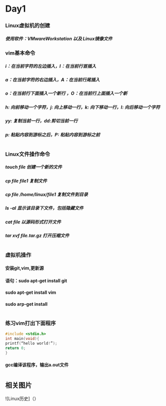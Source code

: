 
# Day1 
### Linux虚拟机的创建
##### 使用软件：VMwareWorkstation 以及 Linux镜像文件
### vim基本命令
##### i：在当前字符的左边插入，I：在当前行首插入
##### a：在当前字符的右边插入，A：在当前行尾插入
##### o：在当前行下面插入一个新行 ，O：在当前行上面插入一个新
##### h: 向前移动一个字符，j: 向上移动一行，k: 向下移动一行，l: 向后移动一个字符
##### yy: 复制当前一行，dd:剪切当前一行
##### p: 粘贴内容到游标之后，P: 粘贴内容到游标之前
#
### Linux文件操作命令
##### touch  file 创建一个新的文件 
##### cp file file1 复制文件
##### cp file  /home/linux/file1 复制文件到目录
##### ls -al 显示该目录下文件，包括隐藏文件
##### cat  file 以源码形式打开文件
##### tar xvf  file.tar.gz 打开压缩文件
#
### 虚拟机操作
#### 安装git,vim,更新源
#### 语句：sudo apt-get install git
####       sudo apt-get install vim
####       sudo arp-get install
#
### 练习vim打出下面程序
```c
#include <stdio.h>
int main(void){
printf(“hello world!”);
return 0;
}
```
#### gcc编译该程序，输出a.out文件
#
## 相关图片
![Linux历史]（）
